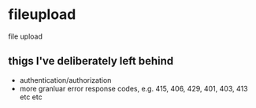 # fileupload
file upload

## thigs I've deliberately left behind
 * authentication/authorization
 * more granluar error response codes, e.g. 415, 406, 429, 401, 403, 413 etc etc